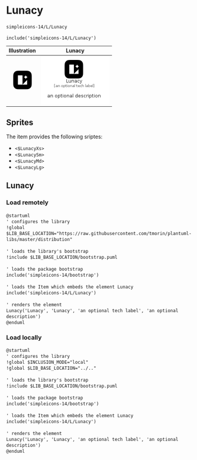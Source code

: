 # Lunacy


```text
simpleicons-14/L/Lunacy
```

```text
include('simpleicons-14/L/Lunacy')
```



| Illustration | Lunacy |
| :---: | :---: |
| ![illustration for Illustration](../../simpleicons-14/L/Lunacy.png) | ![illustration for Lunacy](../../simpleicons-14/L/Lunacy.Local.png) |



## Sprites
The item provides the following sriptes:

- `<$LunacyXs>`
- `<$LunacySm>`
- `<$LunacyMd>`
- `<$LunacyLg>`





## Lunacy

### Load remotely
```plantuml
@startuml
' configures the library
!global $LIB_BASE_LOCATION="https://raw.githubusercontent.com/tmorin/plantuml-libs/master/distribution"

' loads the library's bootstrap
!include $LIB_BASE_LOCATION/bootstrap.puml

' loads the package bootstrap
include('simpleicons-14/bootstrap')

' loads the Item which embeds the element Lunacy
include('simpleicons-14/L/Lunacy')

' renders the element
Lunacy('Lunacy', 'Lunacy', 'an optional tech label', 'an optional description')
@enduml
```

### Load locally
```plantuml
@startuml
' configures the library
!global $INCLUSION_MODE="local"
!global $LIB_BASE_LOCATION="../.."

' loads the library's bootstrap
!include $LIB_BASE_LOCATION/bootstrap.puml

' loads the package bootstrap
include('simpleicons-14/bootstrap')

' loads the Item which embeds the element Lunacy
include('simpleicons-14/L/Lunacy')

' renders the element
Lunacy('Lunacy', 'Lunacy', 'an optional tech label', 'an optional description')
@enduml
```

